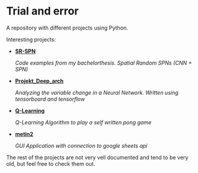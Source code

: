 # Trial and error
A repository with different projects using Python.

Interesting projects:

- [**SR-SPN**](SR-SPN/)

  _Code examples from my bachelorthesis. Spatial Random SPNs (CNN + SPN)_
  

- [**Projekt_Deep_arch**](Projekt_Deep_arch/)

  _Analyzing the variable change in a Neural Network. Written using tensorboard and tensorflow_
  
  
- [**Q-Learning**](Q-Learning/)

  _Q-Learning Algorithm to play a self written pong game_
  
  
- [**metin2**](metin2)

  _GUI Application with connection to google sheets api_
  

The rest of the projects are not very vell documented and tend to be very old, but feel free to check them out.

